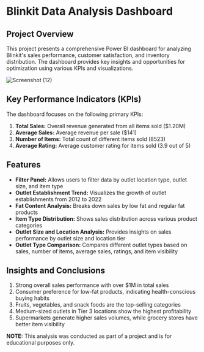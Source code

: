 # Blinkit Data Analysis Dashboard
## Project Overview
This project presents a comprehensive Power BI dashboard for analyzing Blinkit's sales performance, customer satisfaction, and inventory distribution. The dashboard provides key insights and opportunities for optimization using various KPIs and visualizations.

![Screenshot (12)](https://github.com/user-attachments/assets/0ce69653-43b0-43c6-b17d-1673d9166cf4)


## Key Performance Indicators (KPIs)
The dashboard focuses on the following primary KPIs:

  1. **Total Sales:** Overall revenue generated from all items sold ($1.20M)
  2. **Average Sales:** Average revenue per sale ($141)
  3. **Number of Items:** Total count of different items sold (8523)
  4. **Average Rating:** Average customer rating for items sold (3.9 out of 5)

## Features
* **Filter Panel:** Allows users to filter data by outlet location type, outlet size, and item type
* **Outlet Establishment Trend:** Visualizes the growth of outlet establishments from 2012 to 2022
* **Fat Content Analysis:** Breaks down sales by low fat and regular fat products
* **Item Type Distribution:** Shows sales distribution across various product categories
* **Outlet Size and Location Analysis:** Provides insights on sales performance by outlet size and location tier
* **Outlet Type Comparison:** Compares different outlet types based on sales, number of items, average sales, ratings, and item visibility

## Insights and Conclusions
1. Strong overall sales performance with over $1M in total sales
2. Consumer preference for low-fat products, indicating health-conscious buying habits
3. Fruits, vegetables, and snack foods are the top-selling categories
4. Medium-sized outlets in Tier 3 locations show the highest profitability
5. Supermarkets generate higher sales volumes, while grocery stores have better item visibility
   
**NOTE:** This analysis was conducted as part of a project and is for educational purposes only.
